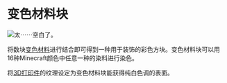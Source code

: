 # 变色材料块

![太⋯⋯空白了。](oredict:oc:chameliumBlock)

将数块[变色材料](../item/chamelium.md)进行结合即可得到一种用于装饰的彩色方块。变色材料块可以用16种Minecraft颜色中任意一种的染料进行染色。

将[3D打印件](print.md)的纹理设定为变色材料块能获得纯白色调的表面。
